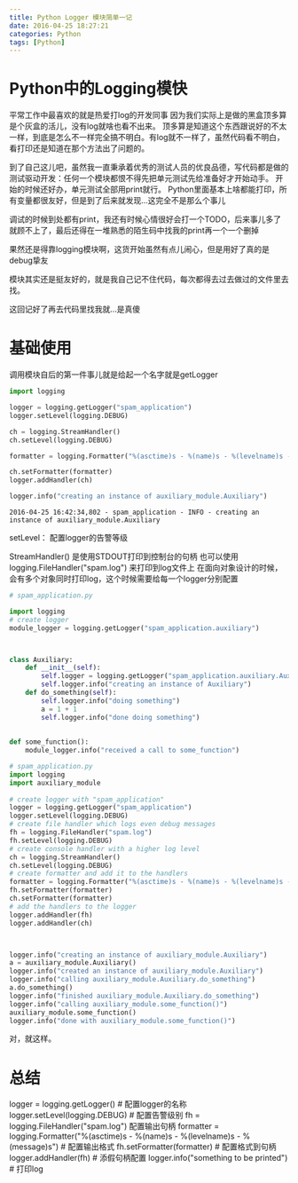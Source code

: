 ```yaml
---
title: Python Logger 模块简单一记
date: 2016-04-25 18:27:21
categories: Python
tags: [Python]
---
```




# Python中的Logging模快

平常工作中最喜欢的就是热爱打log的开发同事
因为我们实际上是做的黑盒顶多算是个灰盒的活儿，没有log就啥也看不出来。
顶多算是知道这个东西跟说好的不太一样，到底是怎么不一样完全搞不明白。有log就不一样了，虽然代码看不明白，看打印还是知道在那个方法出了问题的。

到了自己这儿吧，虽然我一直秉承着优秀的测试人员的优良品德，写代码都是做的测试驱动开发：任何一个模块都恨不得先把单元测试先给准备好才开始动手。
开始的时候还好办，单元测试全部用print就行。
Python里面基本上啥都能打印，所有变量都很友好，但是到了后来就发现...这完全不是那么个事儿

调试的时候到处都有print，我还有时候心情很好会打一个TODO，后来事儿多了就顾不上了，最后还得在一堆熟悉的陌生码中找我的print再一个一个删掉

果然还是得靠logging模块啊，这货开始虽然有点儿闹心，但是用好了真的是debug挚友

模块其实还是挺友好的，就是我自己记不住代码，每次都得去过去做过的文件里去找。

这回记好了再去代码里找我就...是真傻

# 基础使用
调用模块自后的第一件事儿就是给起一个名字就是getLogger


```python
import logging    

logger = logging.getLogger("spam_application")  
logger.setLevel(logging.DEBUG) 

ch = logging.StreamHandler()  
ch.setLevel(logging.DEBUG) 

formatter = logging.Formatter("%(asctime)s - %(name)s - %(levelname)s - %(message)s")  

ch.setFormatter(formatter)  
logger.addHandler(ch)  

logger.info("creating an instance of auxiliary_module.Auxiliary") 
```

    2016-04-25 16:42:34,802 - spam_application - INFO - creating an instance of auxiliary_module.Auxiliary
    
<!--more-->

setLevel： 配置logger的告警等级

StreamHandler() 是使用STDOUT打印到控制台的句柄
也可以使用 logging.FileHandler("spam.log")  来打印到log文件上
在面向对象设计的时候，会有多个对象同时打印log，这个时候需要给每一个logger分别配置

```python
# spam_application.py

import logging
# create logger
module_logger = logging.getLogger("spam_application.auxiliary")



class Auxiliary:
    def __init__(self):
        self.logger = logging.getLogger("spam_application.auxiliary.Auxiliary")
        self.logger.info("creating an instance of Auxiliary")
    def do_something(self):
        self.logger.info("doing something")
        a = 1 + 1
        self.logger.info("done doing something")
        
        
def some_function():
    module_logger.info("received a call to some_function")

```


```python
# spam_application.py
import logging    
import auxiliary_module
    
# create logger with "spam_application"  
logger = logging.getLogger("spam_application")  
logger.setLevel(logging.DEBUG)  
# create file handler which logs even debug messages  
fh = logging.FileHandler("spam.log")  
fh.setLevel(logging.DEBUG)  
# create console handler with a higher log level  
ch = logging.StreamHandler()  
ch.setLevel(logging.DEBUG)  
# create formatter and add it to the handlers  
formatter = logging.Formatter("%(asctime)s - %(name)s - %(levelname)s - %(message)s")  
fh.setFormatter(formatter)  
ch.setFormatter(formatter)  
# add the handlers to the logger  
logger.addHandler(fh)  
logger.addHandler(ch)  



logger.info("creating an instance of auxiliary_module.Auxiliary")  
a = auxiliary_module.Auxiliary()  
logger.info("created an instance of auxiliary_module.Auxiliary")  
logger.info("calling auxiliary_module.Auxiliary.do_something")  
a.do_something()  
logger.info("finished auxiliary_module.Auxiliary.do_something")  
logger.info("calling auxiliary_module.some_function()")  
auxiliary_module.some_function()  
logger.info("done with auxiliary_module.some_function()")
```

对，就这样。

# 总结

logger = logging.getLogger() # 配置logger的名称
logger.setLevel(logging.DEBUG) # 配置告警级别
fh = logging.FileHandler("spam.log") 配置输出句柄
formatter = logging.Formatter("%(asctime)s - %(name)s - %(levelname)s - %(message)s")  # 配置输出格式
fh.setFormatter(formatter)  # 配置格式到句柄
logger.addHandler(fh) # 添假句柄配置
logger.info("something to be printed") # 打印log

